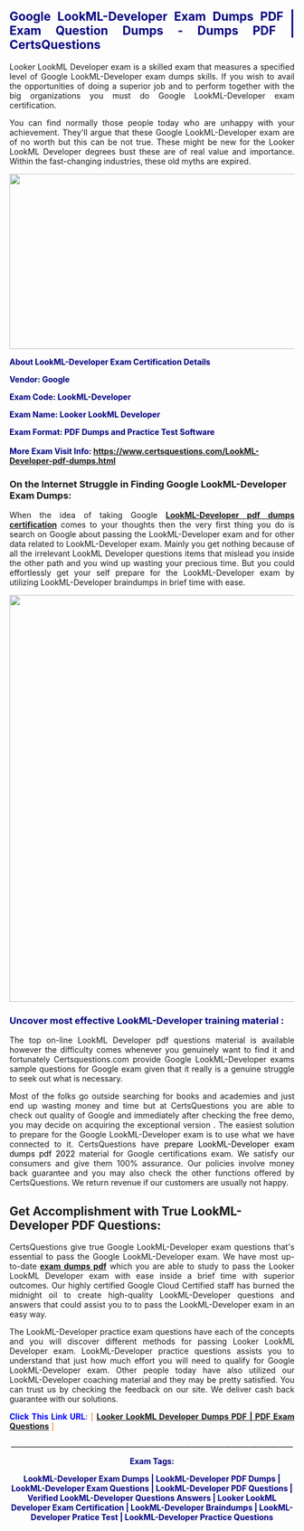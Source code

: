 <h2 style="text-align: justify;"><span style="color: #000080;">Google LookML-Developer Exam Dumps PDF | Exam Question Dumps - Dumps PDF | CertsQuestions</span></h2>
<p style="text-align: justify;">Looker LookML Developer exam is a skilled exam that measures a specified level of Google  LookML-Developer exam dumps skills. If you wish to avail the opportunities of doing a superior job and to perform together with the big organizations you must do Google LookML-Developer exam certification.</p>
<p style="text-align: justify;">You can find normally those people today who are unhappy with your achievement. They'll argue that these Google  LookML-Developer exam are of no worth but this can be not true. These might be new for the Looker LookML Developer degrees bust these are of real value and importance. Within the fast-changing industries, these old myths are expired.</p>
<p><img style="display: block; margin-left: auto; margin-right: auto;" src="https://i.imgur.com/eaP4ae9.png" width="840" height="310" /></p>
<p><span style="color: #000080;"><strong>About LookML-Developer Exam Certification Details</strong></span></p>
<p><span style="color: #000080;"><strong>Vendor: Google<br /></strong></span></p>
<p><span style="color: #000080;"><strong>Exam Code: LookML-Developer</strong></span></p>
<p><span style="color: #000080;"><strong>Exam Name: Looker LookML Developer</strong></span></p>
<p><span style="color: #000080;"><strong>Exam Format: PDF Dumps and Practice Test Software<br /><br />More Exam Visit Info: <span style="color: #ff6600;"><a href="https://www.certsquestions.com/LookML-Developer-pdf-dumps.html">https://www.certsquestions.com/LookML-Developer-pdf-dumps.html</a></span></strong></span></p>
<h3>On the Internet Struggle in Finding Google LookML-Developer Exam Dumps:</h3>
<p style="text-align: justify;">When the idea of taking Google <a href="https://www.certsquestions.com/LookML-Developer-pdf-dumps.html"><strong> LookML-Developer pdf dumps certification</strong></a> comes to your thoughts then the very first thing you do is search on Google about passing the LookML-Developer exam and for other data related to LookML-Developer exam. Mainly you get nothing because of all the irrelevant LookML Developer questions items that mislead you inside the other path and you wind up wasting your precious time. But you could effortlessly get your self prepare for the LookML-Developer exam by utilizing LookML-Developer braindumps in brief time with ease.</p>
<p><a href="https://www.certsquestions.com/LookML-Developer-pdf-dumps.html"><img style="display: block; margin-left: auto; margin-right: auto;" src="https://i.imgur.com/pxhoKQ2.png" width="720" /></a></p>
<h3><span style="color: #000080;">Uncover most effective  LookML-Developer training material :</span></h3>
<p style="text-align: justify;">The top on-line LookML Developer pdf questions material is available however the difficulty comes whenever you genuinely want to find it and fortunately Certsquestions.com provide Google LookML-Developer exams sample questions for Google  exam given that it really is a genuine struggle to seek out what is necessary.</p>
<p style="text-align: justify;">Most of the folks go outside searching for books and academies and just end up wasting money and time but at CertsQuestions you are able to check out quality of Google  and immediately after checking the free demo, you may decide on acquiring the exceptional version . The easiest solution to prepare for the Google LookML-Developer exam is to use what we have connected to it. CertsQuestions have <span style="color: #000000;">prepare LookML-Developer exam dumps pdf 2022</span> material for Google certifications exam. We satisfy our consumers and give them 100% assurance. Our policies involve money back guarantee and you may also check the other functions offered by CertsQuestions. We return revenue if our customers are usually not happy.</p>
<h2>Get Accomplishment with True LookML-Developer PDF Questions:</h2>
<p style="text-align: justify;">CertsQuestions give true Google LookML-Developer exam questions that's essential to pass the Google  LookML-Developer exam. We have most up-to-date<strong>&nbsp;<a href="https://www.certsquestions.com/">exam dumps pdf</a></strong>&nbsp;which you are able to study to pass the Looker LookML Developer exam with ease inside a brief time with superior outcomes. Our highly certified Google Cloud Certified staff has burned the midnight oil to create high-quality LookML-Developer questions and answers that could assist you to to pass the LookML-Developer exam in an easy way.</p>
<p style="text-align: justify;">The LookML-Developer practice exam questions have each of the concepts and you will discover different methods for passing Looker LookML Developer exam. LookML-Developer practice questions assists you to understand that just how much effort you will need to qualify for Google  LookML-Developer exam. Other people today have also utilized our LookML-Developer coaching material and they may be pretty satisfied. You can trust us by checking the feedback on our site. We deliver cash back guarantee with our solutions.</p>
<p style="text-align: justify;"><span style="color: #0000ff;"><strong>Click This Link URL</strong>:</span> <span style="color: #ff6600;">[ <strong><a href="https://www.certsquestions.com/google-cloud-certified-certification.html">Looker LookML Developer Dumps PDF | PDF Exam Questions</a></strong> ]</span></p>
<p style="text-align: center;">______________________________________________________________________________</p>
<p style="text-align: center;"><span style="color: #000080;"><strong>Exam Tags:</strong></span></p>
<p style="text-align: center;"><span style="color: #000080;"><strong>LookML-Developer Exam Dumps | LookML-Developer PDF Dumps | LookML-Developer Exam Questions | LookML-Developer PDF Questions | Verified LookML-Developer Questions Answers | Looker LookML Developer Exam Certification | LookML-Developer Braindumps | LookML-Developer Pratice Test | LookML-Developer Practice Questions</strong></span></p>
